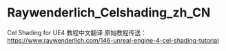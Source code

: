 # Raywenderlich_Celshading_zh_CN
Cel Shading for UE4 教程中文翻译
原始教程传送：
https://www.raywenderlich.com/146-unreal-engine-4-cel-shading-tutorial
